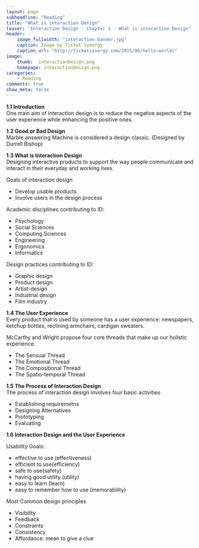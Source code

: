 ```yaml
---
layout: page
subheadline: "Reading"
title: "What is interaction Design"
teaser: "Interaction Design - Chapter 1 - What is interaction Design"
header:
    image_fullwidth: "interaction-banner.jpg"
    caption: Image by Ticket Synergy
    caption_url: "http://ticketsynergy.com/2015/06/hello-world/"
image:
    thumb:  interactionDesign.png
    homepage: interactionDesign.png
categories:
    - Reading
comments: true
show_meta: false
---
```


<strong>1.1 Introduction</strong><br>
One main aim of interaction design is to reduce the negative aspects of the user experience while enhancing the positive ones.

<strong>1.2 Good or Bad Design</strong><br>
Marble answering Machine is considered a design classic. (Designed by Durrell Bishop)

<strong>1.3 What is Interaction Design</strong><br>
Designing interactive products to support the way people communicate and interact in their everyday and working lives.

Goals of interaction design
- Develop usable products
- Involve users in the design process

Academic disciplines contributing to ID:
- Psychology
- Social Sciences
- Computing Sciences
- Engineering
- Ergonomics
- Informatics

Design practices contributing to ID:
- Graphic design
- Product design
- Artist-design
- Industrial design
- Film industry

<strong>1.4 The User Experience</strong><br>
Every product that is used by someone has a user experience: newspapers, ketchup bottles, reclining armchairs, cardigan sweaters.

McCarthy and Wright propose four core threads that make up our holistic experience.
- The Sensual Thread
- The Emotional Thread
- The Compositional Thread
- The Spatio-temporal Thread

<strong>1.5 The Process of Interaction Design</strong><br>
The process of interaction design involves four basic activities
- Establishing requiremetns
- Designing Alternatives
- Prototyping
- Evaluating

<strong>1.6 Interaction Design and the User Experience</strong><br>

Usability Goals:
- effective to use (effectiveness)
- efficient to use(efficiency)
- safe to use(safety)
- having good utility (utility)
- easy to learn (learn)
- easy to remember how to use (memorability)

Most Common design principles
- Visibility
- Feedback
- Constraints
- Consistency
- Affordance: mean to give a clue

